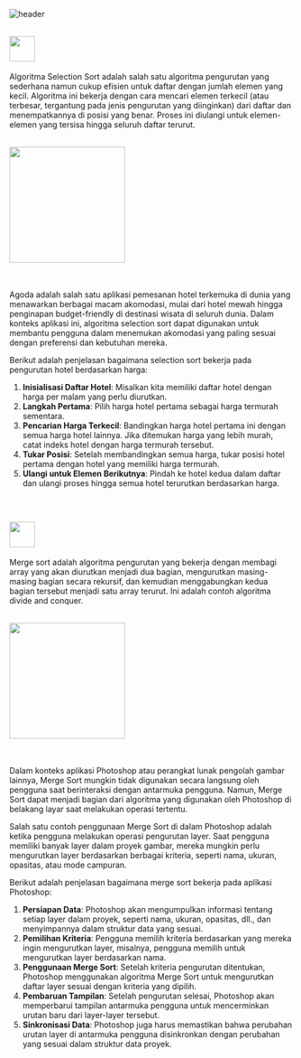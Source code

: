 ![header](https://github.com/SirGhazian/praktikum-struktur-data-UNP/assets/142916107/3b5d881e-4efa-49da-a988-638a0e6c5c1e)
<img src="https://media.tenor.com/zhIZszouG8QAAAAi/line-divider.gif" width="100%" height="2px"/>

## <img height="45" src="https://github.com/SirGhazian/praktikum-struktur-data-UNP/assets/142916107/0ed1175e-d409-4a46-973e-7a81dc6f4f46">

Algoritma Selection Sort adalah salah satu algoritma pengurutan yang sederhana namun cukup efisien untuk daftar dengan jumlah elemen yang kecil. Algoritma ini bekerja dengan cara mencari elemen terkecil (atau terbesar, tergantung pada jenis pengurutan yang diinginkan) dari daftar dan menempatkannya di posisi yang benar. Proses ini diulangi untuk elemen-elemen yang tersisa hingga seluruh daftar terurut.
</br></br>

<img height="205" src="https://github.com/SirGhazian/praktikum-struktur-data-UNP/assets/142916107/cedf7e28-a412-435f-883c-1bb4c20d88fe">

</br></br>
Agoda adalah salah satu aplikasi pemesanan hotel terkemuka di dunia yang menawarkan berbagai macam akomodasi, mulai dari hotel mewah hingga penginapan budget-friendly di destinasi wisata di seluruh dunia. Dalam konteks aplikasi ini, algoritma selection sort dapat digunakan untuk membantu pengguna dalam menemukan akomodasi yang paling sesuai dengan preferensi dan kebutuhan mereka.

Berikut adalah penjelasan bagaimana selection sort bekerja pada pengurutan hotel berdasarkan harga:
1. **Inisialisasi Daftar Hotel**: Misalkan kita memiliki daftar hotel dengan harga per malam yang perlu diurutkan.
2. **Langkah Pertama**: Pilih harga hotel pertama sebagai harga termurah sementara.
3. **Pencarian Harga Terkecil**: Bandingkan harga hotel pertama ini dengan semua harga hotel lainnya. Jika ditemukan harga yang lebih murah, catat indeks hotel dengan harga termurah tersebut.
4. **Tukar Posisi**: Setelah membandingkan semua harga, tukar posisi hotel pertama dengan hotel yang memiliki harga termurah.
5. **Ulangi untuk Elemen Berikutnya**: Pindah ke hotel kedua dalam daftar dan ulangi proses hingga semua hotel terurutkan berdasarkan harga.
<br>

##
## <img height="45" src="https://github.com/SirGhazian/praktikum-struktur-data-UNP/assets/142916107/6712d4f2-7a48-47fb-a66b-f1992d3fc651">

Merge sort adalah algoritma pengurutan yang bekerja dengan membagi array yang akan diurutkan menjadi dua bagian, mengurutkan masing-masing bagian secara rekursif, dan kemudian menggabungkan kedua bagian tersebut menjadi satu array terurut. Ini adalah contoh algoritma divide and conquer.
</br></br>

<img height="205" src="https://github.com/SirGhazian/praktikum-struktur-data-UNP/assets/142916107/df706b4e-5307-405b-8dfb-8d074b1455be">

</br></br>
Dalam konteks aplikasi Photoshop atau perangkat lunak pengolah gambar lainnya, Merge Sort mungkin tidak digunakan secara langsung oleh pengguna saat berinteraksi dengan antarmuka pengguna. Namun, Merge Sort dapat menjadi bagian dari algoritma yang digunakan oleh Photoshop di belakang layar saat melakukan operasi tertentu.

Salah satu contoh penggunaan Merge Sort di dalam Photoshop adalah ketika pengguna melakukan operasi pengurutan layer. Saat pengguna memiliki banyak layer dalam proyek gambar, mereka mungkin perlu mengurutkan layer berdasarkan berbagai kriteria, seperti nama, ukuran, opasitas, atau mode campuran.

Berikut adalah penjelasan bagaimana merge sort bekerja pada aplikasi Photoshop:
1. **Persiapan Data**: Photoshop akan mengumpulkan informasi tentang setiap layer dalam proyek, seperti nama, ukuran, opasitas, dll., dan menyimpannya dalam struktur data yang sesuai.
2. **Pemilihan Kriteria**: Pengguna memilih kriteria berdasarkan yang mereka ingin mengurutkan layer, misalnya, pengguna memilih untuk mengurutkan layer berdasarkan nama.
3. **Penggunaan Merge Sort**: Setelah kriteria pengurutan ditentukan, Photoshop menggunakan algoritma Merge Sort untuk mengurutkan daftar layer sesuai dengan kriteria yang dipilih.
4. **Pembaruan Tampilan**: Setelah pengurutan selesai, Photoshop akan memperbarui tampilan antarmuka pengguna untuk mencerminkan urutan baru dari layer-layer tersebut.
5. **Sinkronisasi Data**: Photoshop juga harus memastikan bahwa perubahan urutan layer di antarmuka pengguna disinkronkan dengan perubahan yang sesuai dalam struktur data proyek.
